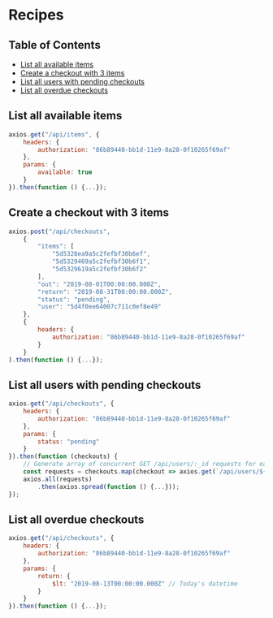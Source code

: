 # Recipes

## Table of Contents

* [List all available items](#list-all-available-items)
* [Create a checkout with 3 items](#create-a-checkout-with-3-items)
* [List all users with pending checkouts](#list-all-users-with-pending-checkouts)
* [List all overdue checkouts](#list-all-overdue-checkouts)

## List all available items

```js
axios.get("/api/items", {
    headers: {
        authorization: "86b89440-bb1d-11e9-8a28-0f10265f69af"
    },
    params: {
        available: true
    }
}).then(function () {...});
```

## Create a checkout with 3 items

```js
axios.post("/api/checkouts",
    {
        "items": [
        	"5d5328ea9a5c2fefbf30b6ef",
        	"5d5329469a5c2fefbf30b6f1",
        	"5d5329619a5c2fefbf30b6f2"
        ],
        "out": "2019-08-01T00:00:00.000Z",
        "return": "2019-08-31T00:00:00.000Z",
        "status": "pending",
        "user": "5d4f0ee64007c711c0ef8e49"
    },
    {
        headers: {
            authorization: "86b89440-bb1d-11e9-8a28-0f10265f69af"
        }
    }
).then(function () {...});
```

## List all users with pending checkouts

```js
axios.get("/api/checkouts", {
    headers: {
        authorization: "86b89440-bb1d-11e9-8a28-0f10265f69af"
    },
    params: {
        status: "pending"
    }
}).then(function (checkouts) {
    // Generate array of concurrent GET /api/users/:_id requests for each pending checkout
    const requests = checkouts.map(checkout => axios.get(`/api/users/${checkout.user}`));
    axios.all(requests)
        .then(axios.spread(function () {...}));
});
```

## List all overdue checkouts

```js
axios.get("/api/checkouts", {
    headers: {
        authorization: "86b89440-bb1d-11e9-8a28-0f10265f69af"
    },
    params: {
        return: {
            $lt: "2019-08-13T00:00:00.000Z" // Today's datetime
        }
    }
}).then(function () {...});
```

